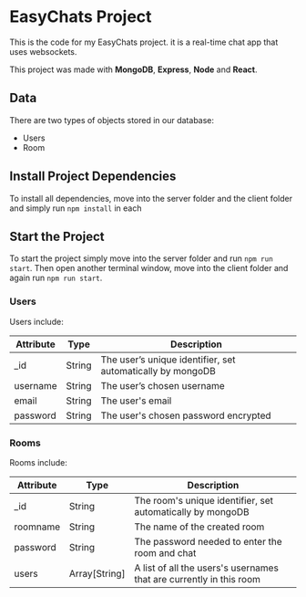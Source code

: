 # EasyChats Project

This is the code for my EasyChats project. it is a real-time chat app that uses websockets.  

This project was made with **MongoDB**, **Express**, **Node** and **React**.   

## Data
There are two types of objects stored in our database:

* Users
* Room

## Install Project Dependencies

To install all dependencies, move into the server folder and the client folder and simply run `npm install` in each

## Start the Project

To start the project simply move into the server folder and run `npm run start`. Then open another terminal window, move into the client folder and again run `npm run start`.

### Users

Users include:

| Attribute    | Type             | Description           |
|-----------------|------------------|-------------------         |
| _id                 | String           | The user’s unique identifier, set automatically by mongoDB |
| username          | String           | The user’s chosen username     |
| email  | String           | The user's email |
| password | String | The user's chosen password encrypted|

### Rooms

Rooms include:

| Attribute | Type | Description |
|-----------------|------------------|-------------------|
| _id                  | String | The room's unique identifier, set automatically by mongoDB |
| roomname        | String | The name of the created room |
| password | String | The password needed to enter the room and chat|
| users | Array[String] | A list of all the users's usernames that are currently in this room|


